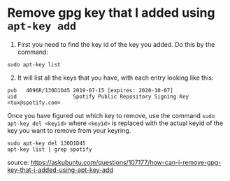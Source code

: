 
# Remove gpg key that I added using ```apt-key add```

1. First you need to find the key id of the key you added. Do this by the command:

```
sudo apt-key list
```

2. It will list all the keys that you have, with each entry looking like this:

```
pub   4096R/130D1D45 2019-07-15 [expires: 2020-10-07]
uid                  Spotify Public Repository Signing Key <tux@spotify.com>
```

Once you have figured out which key to remove, use the command ```sudo apt-key del <keyid>``` where ```<keyid>``` is replaced with the actual keyid of the key you want to remove from your keyring. 

```
sudo apt-key del 130D1D45
apt-key list | grep spotify
```

source: <https://askubuntu.com/questions/107177/how-can-i-remove-gpg-key-that-i-added-using-apt-key-add>


